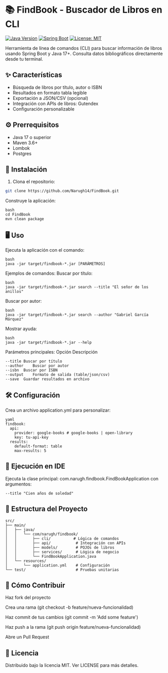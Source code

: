 # 📚 FindBook - Buscador de Libros en CLI

[![Java Version](https://img.shields.io/badge/Java-17%2B-orange?logo=openjdk)](https://openjdk.org/)
[![Spring Boot](https://img.shields.io/badge/Spring%20Boot-3.1%2B-brightgreen?logo=spring)](https://spring.io/projects/spring-boot)
[![License: MIT](https://img.shields.io/badge/License-MIT-blue.svg)](https://opensource.org/licenses/MIT)

Herramienta de línea de comandos (CLI) para buscar información de libros usando Spring Boot y Java 17+. Consulta datos bibliográficos directamente desde tu terminal.

## ✨ Características

- Búsqueda de libros por título, autor o ISBN
- Resultados en formato tabla legible
- Exportación a JSON/CSV (opcional)
- Integración con APIs de libros: Gutendex 
- Configuración personalizable

## ⚙️ Prerrequisitos

- Java 17 o superior
- Maven 3.6+
- Lombok
- Postgres

## 🚀 Instalación

1. Clona el repositorio:

```bash
git clone https://github.com/Narugh14/FindBook.git
```
Construye la aplicación:
```
bash
cd FindBook
mvn clean package
```
## 🖥️ Uso
Ejecuta la aplicación con el comando:
```
bash
java -jar target/findbook-*.jar [PARÁMETROS]
```
Ejemplos de comandos:
Buscar por título:
```
bash
java -jar target/findbook-*.jar search --title "El señor de los anillos"
```
Buscar por autor:
```
bash
java -jar target/findbook-*.jar search --author "Gabriel García Márquez"
```
Mostrar ayuda:
```
bash
java -jar target/findbook-*.jar --help
```
Parámetros principales:
Opción	Descripción
```
--title	Buscar por título
--author	Buscar por autor
--isbn	Buscar por ISBN
--output	Formato de salida (table/json/csv)
--save	Guardar resultados en archivo
```
## 🛠️ Configuración
Crea un archivo application.yml para personalizar:
```
yaml
findbook:
  api:
    provider: google-books # google-books | open-library
    key: tu-api-key
  results:
    default-format: table
    max-results: 5
```
## 🧪 Ejecución en IDE
Ejecuta la clase principal: com.narugh.findbook.FindBookApplication con argumentos:
```
--title "Cien años de soledad"
```

## 🌳 Estructura del Proyecto
```
src/
├── main/
│   ├── java/
│   │   └── com/narugh/findbook/
│   │       ├── cli/          # Lógica de comandos
│   │       ├── api/           # Integración con APIs
│   │       ├── models/        # POJOs de libros
│   │       ├── services/      # Lógica de negocio
│   │       └── FindBookApplication.java
│   └── resources/
│       └── application.yml    # Configuración
└── test/                      # Pruebas unitarias
```
## 🤝 Cómo Contribuir
Haz fork del proyecto

Crea una rama (git checkout -b feature/nueva-funcionalidad)

Haz commit de tus cambios (git commit -m 'Add some feature')

Haz push a la rama (git push origin feature/nueva-funcionalidad)

Abre un Pull Request

## 📄 Licencia
Distribuido bajo la licencia MIT. Ver LICENSE para más detalles.

